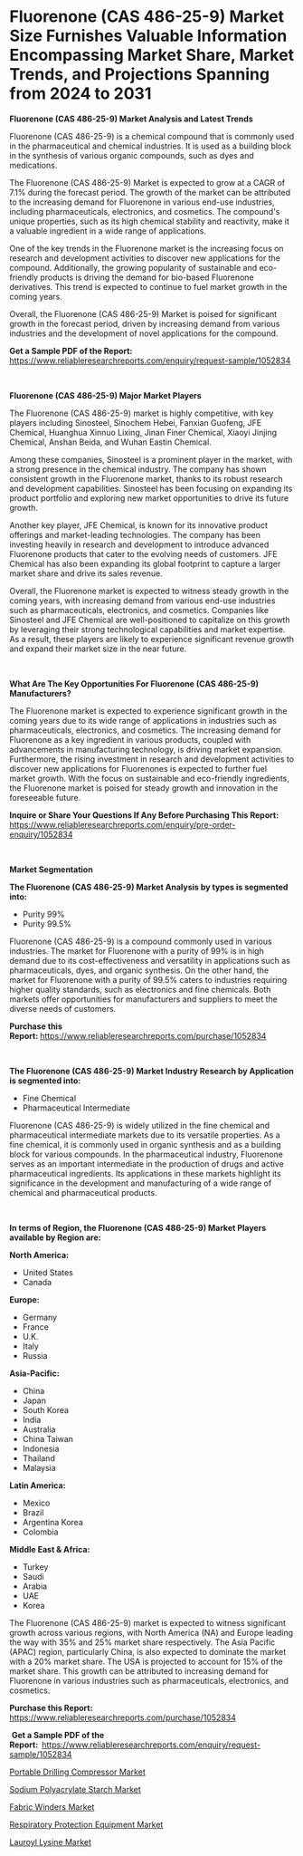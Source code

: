 <p><h1>Fluorenone (CAS 486-25-9) Market Size Furnishes Valuable Information Encompassing Market Share, Market Trends, and Projections Spanning from 2024 to 2031</h1></p><p><strong>Fluorenone (CAS 486-25-9) Market Analysis and Latest Trends</strong></p>
<p><p>Fluorenone (CAS 486-25-9) is a chemical compound that is commonly used in the pharmaceutical and chemical industries. It is used as a building block in the synthesis of various organic compounds, such as dyes and medications.</p><p>The Fluorenone (CAS 486-25-9) Market is expected to grow at a CAGR of 7.1% during the forecast period. The growth of the market can be attributed to the increasing demand for Fluorenone in various end-use industries, including pharmaceuticals, electronics, and cosmetics. The compound's unique properties, such as its high chemical stability and reactivity, make it a valuable ingredient in a wide range of applications.</p><p>One of the key trends in the Fluorenone market is the increasing focus on research and development activities to discover new applications for the compound. Additionally, the growing popularity of sustainable and eco-friendly products is driving the demand for bio-based Fluorenone derivatives. This trend is expected to continue to fuel market growth in the coming years.</p><p>Overall, the Fluorenone (CAS 486-25-9) Market is poised for significant growth in the forecast period, driven by increasing demand from various industries and the development of novel applications for the compound.</p></p>
<p><strong>Get a Sample PDF of the Report:&nbsp;</strong> <a href="https://www.reliableresearchreports.com/enquiry/request-sample/1052834">https://www.reliableresearchreports.com/enquiry/request-sample/1052834</a></p>
<p>&nbsp;</p>
<p><strong>Fluorenone (CAS 486-25-9) Major Market Players</strong></p>
<p><p>The Fluorenone (CAS 486-25-9) market is highly competitive, with key players including Sinosteel, Sinochem Hebei, Fanxian Guofeng, JFE Chemical, Huanghua Xinnuo Lixing, Jinan Finer Chemical, Xiaoyi Jinjing Chemical, Anshan Beida, and Wuhan Eastin Chemical. </p><p>Among these companies, Sinosteel is a prominent player in the market, with a strong presence in the chemical industry. The company has shown consistent growth in the Fluorenone market, thanks to its robust research and development capabilities. Sinosteel has been focusing on expanding its product portfolio and exploring new market opportunities to drive its future growth.</p><p>Another key player, JFE Chemical, is known for its innovative product offerings and market-leading technologies. The company has been investing heavily in research and development to introduce advanced Fluorenone products that cater to the evolving needs of customers. JFE Chemical has also been expanding its global footprint to capture a larger market share and drive its sales revenue.</p><p>Overall, the Fluorenone market is expected to witness steady growth in the coming years, with increasing demand from various end-use industries such as pharmaceuticals, electronics, and cosmetics. Companies like Sinosteel and JFE Chemical are well-positioned to capitalize on this growth by leveraging their strong technological capabilities and market expertise. As a result, these players are likely to experience significant revenue growth and expand their market size in the near future.</p></p>
<p>&nbsp;</p>
<p><strong>What Are The Key Opportunities For Fluorenone (CAS 486-25-9) Manufacturers?</strong></p>
<p><p>The Fluorenone market is expected to experience significant growth in the coming years due to its wide range of applications in industries such as pharmaceuticals, electronics, and cosmetics. The increasing demand for Fluorenone as a key ingredient in various products, coupled with advancements in manufacturing technology, is driving market expansion. Furthermore, the rising investment in research and development activities to discover new applications for Fluorenones is expected to further fuel market growth. With the focus on sustainable and eco-friendly ingredients, the Fluorenone market is poised for steady growth and innovation in the foreseeable future.</p></p>
<p><strong>Inquire or Share Your Questions If Any Before Purchasing This Report:</strong> <a href="https://www.reliableresearchreports.com/enquiry/pre-order-enquiry/1052834">https://www.reliableresearchreports.com/enquiry/pre-order-enquiry/1052834</a></p>
<p>&nbsp;</p>
<p><strong>Market Segmentation</strong></p>
<p><strong>The Fluorenone (CAS 486-25-9) Market Analysis by types is segmented into:</strong></p>
<p><ul><li>Purity 99%</li><li>Purity 99.5%</li></ul></p>
<p><p>Fluorenone (CAS 486-25-9) is a compound commonly used in various industries. The market for Fluorenone with a purity of 99% is in high demand due to its cost-effectiveness and versatility in applications such as pharmaceuticals, dyes, and organic synthesis. On the other hand, the market for Fluorenone with a purity of 99.5% caters to industries requiring higher quality standards, such as electronics and fine chemicals. Both markets offer opportunities for manufacturers and suppliers to meet the diverse needs of customers.</p></p>
<p><strong>Purchase this Report:&nbsp;</strong><a href="https://www.reliableresearchreports.com/purchase/1052834">https://www.reliableresearchreports.com/purchase/1052834</a></p>
<p>&nbsp;</p>
<p><strong>The Fluorenone (CAS 486-25-9) Market Industry Research by Application is segmented into:</strong></p>
<p><ul><li>Fine Chemical</li><li>Pharmaceutical Intermediate</li></ul></p>
<p><p>Fluorenone (CAS 486-25-9) is widely utilized in the fine chemical and pharmaceutical intermediate markets due to its versatile properties. As a fine chemical, it is commonly used in organic synthesis and as a building block for various compounds. In the pharmaceutical industry, Fluorenone serves as an important intermediate in the production of drugs and active pharmaceutical ingredients. Its applications in these markets highlight its significance in the development and manufacturing of a wide range of chemical and pharmaceutical products.</p></p>
<p>&nbsp;</p>
<p><strong>In terms of Region, the Fluorenone (CAS 486-25-9) Market Players available by Region are:</strong></p>
<p>
    <p> <strong> North America: </strong>
        <ul>
            <li>United States</li>
            <li>Canada</li>
        </ul>
        </p> 
    <p> <strong> Europe: </strong>
        <ul>
            <li>Germany</li>
            <li>France</li>
            <li>U.K.</li>
            <li>Italy</li>
            <li>Russia</li>
        </ul>
        </p> 
    <p> <strong> Asia-Pacific: </strong>
        <ul>
            <li>China</li>
            <li>Japan</li>
            <li>South Korea</li>
            <li>India</li>
            <li>Australia</li>
            <li>China Taiwan</li>
            <li>Indonesia</li>
            <li>Thailand</li>
            <li>Malaysia</li>
        </ul>
        </p> 
    <p> <strong> Latin America: </strong>
        <ul>
            <li>Mexico</li>
            <li>Brazil</li>
            <li>Argentina Korea</li>
            <li>Colombia</li>
        </ul>
        </p> 
    <p> <strong> Middle East & Africa: </strong>
        <ul>
            <li>Turkey</li>
            <li>Saudi</li>
            <li>Arabia</li>
            <li>UAE</li>
            <li>Korea</li>
        </ul>
    </p>
    </p>
<p><p>The Fluorenone (CAS 486-25-9) market is expected to witness significant growth across various regions, with North America (NA) and Europe leading the way with 35% and 25% market share respectively. The Asia Pacific (APAC) region, particularly China, is also expected to dominate the market with a 20% market share. The USA is projected to account for 15% of the market share. This growth can be attributed to increasing demand for Fluorenone in various industries such as pharmaceuticals, electronics, and cosmetics.</p></p>
<p><strong>Purchase this Report: </strong><a href="https://www.reliableresearchreports.com/purchase/1052834">https://www.reliableresearchreports.com/purchase/1052834</a></p>
<p>&nbsp;<strong>Get a Sample PDF of the Report:&nbsp;&nbsp;</strong><a href="https://www.reliableresearchreports.com/enquiry/request-sample/1052834">https://www.reliableresearchreports.com/enquiry/request-sample/1052834</a></p>
<p><strong></strong></p>
<p><p><a href="https://medium.com/@karenglover656/portable-drilling-compressor-market-insights-into-market-cagr-market-trends-and-growth-faea08aca857">Portable Drilling Compressor Market</a></p><p><a href="https://issuu.com/reportprime-2/docs/sodium-polyacrylate-starch-market-size-2030.pptx">Sodium Polyacrylate Starch Market</a></p><p><a href="https://medium.com/p/174ffead88bc/edit">Fabric Winders Market</a></p><p><a href="https://github.com/danielneavesallisons03mba/Market-Research-Report-List-1/blob/main/respiratory-protection-equipment-market.md">Respiratory Protection Equipment Market</a></p><p><a href="https://issuu.com/reportprime-2/docs/lauroyl-lysine-market-size-2030.pptx">Lauroyl Lysine Market</a></p></p>